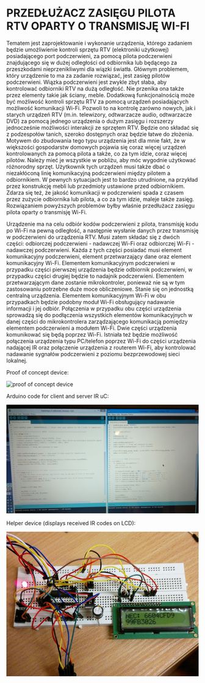 # PRZEDŁUŻACZ ZASIĘGU PILOTA RTV OPARTY O TRANSMISJĘ WI-FI #

Tematem jest zaprojektowanie i wykonanie urządzenia, którego zadaniem będzie umożliwienie kontroli sprzętu RTV (elektroniki użytkowej) posiadającego port podczerwieni, za pomocą pilota podczerwieni znajdującego się w dużej odległości od odbiornika lub będącego za przeszkodami nieprzenikliwymi dla wiązki światła. Głównym problemem, który urządzenie to ma za zadanie rozwiązać, jest zasięg pilotów podczerwieni. Wiązka podczerwieni jest zwykle zbyt słaba, aby kontrolować odbiorniki RTV na dużą odległość. Nie przenika ona także przez elementy takie jak ściany, meble. 
Dodatkową funkcjonalnością może być możliwość kontroli sprzętu RTV za pomocą urządzeń posiadających możliwość komunikacji Wi-Fi. Pozwoli to na kontrolę zarówno nowych, jak i starych urządzeń RTV (m.in. telewizory, odtwarzacze audio, odtwarzacze DVD) za pomocą jednego urządzenia o dużym zasięgu i rozszerzy jednocześnie możliwości interakcji ze sprzętem RTV. Będzie ono składać się z podzespołów tanich, szeroko dostępnych oraz będzie łatwe do złożenia. 
Motywem do zbudowania tego typu urządzenia jest dla mnie fakt, że w większości gospodarstw domowych pojawia się coraz więcej urządzeń kontrolowanych za pomocą pilota a także, co za tym idzie, coraz więcej pilotów. Należy mieć je wszystkie w pobliżu, aby móc wygodnie użytkować różnorodny sprzęt. Użytkownik tych urządzeń musi także dbać o niezakłóconą linię komunikacyjną podczerwieni między pilotem a odbiornikiem. W pewnych sytuacjach jest to bardzo utrudnione, na przykład przez konstrukcję mebli lub przedmioty ustawione przed odbiornikiem. 
Zdarza się też, że jakość komunikacji w podczerwieni spada z czasem przez zużycie odbiornika lub pilota, a co za tym idzie, maleje także zasięg. Rozwiązaniem powyższych problemów byłby właśnie przedłużacz zasięgu pilota oparty o transmisję Wi-Fi. 

Urządzenie ma na celu odbiór kodów podczerwieni z pilota, transmisję kodu po Wi-Fi na pewną odległość, a następnie wysłanie danych przez transmisję w podczerwieni do urządzenia RTV. Musi zatem składać się z dwóch części: odbiorczej podczerwieni - nadawczej Wi-Fi oraz odbiorczej Wi-Fi - nadawczej podczerwieni. Każda z tych części posiadać musi element komunikacyjny podczerwieni, element przetwarzający dane oraz element komunikacyjny Wi-Fi. 
Elementem komunikacyjnym podczerwieni w przypadku części pierwszej urządzenia będzie odbiornik podczerwieni, w przypadku części drugiej będzie to nadajnik podczerwieni. Elementem przetwarzającym dane zostanie mikrokontroler, ponieważ nie są w tym zastosowaniu potrzebne duże moce obliczeniowe. Stanie się on jednostką centralną urządzenia. Elementem komunikacyjnym Wi-Fi w obu przypadkach będzie podobny moduł Wi-Fi obsługujący nadawanie informacji i jej odbiór. Połączenia w przypadku obu części urządzenia sprowadzą się do podłączenia wszystkich elementów komunikacyjnych w danej części do mikrokontrolera zarządzającego komunikacją pomiędzy elementem podczerwieni a modułem Wi-Fi. Dwie części urządzenia komunikować się będą poprzez Wi-Fi. Istniała też będzie możliwość połączenia urządzenia typu PC/telefon poprzez Wi-Fi do części urządzenia nadającej IR oraz połączenie urządzenia z routerem Wi-Fi, aby kontrolować nadawanie sygnałów podczerwieni z poziomu bezprzewodowej sieci lokalnej.

Proof of concept device:

![proof of concept device](https://raw.githubusercontent.com/michal2229/Przedluzacz-Pilota-IR-po-WiFi/master/dodatkowe%20materialy/zdjecia/2014-10-27-637%20%E2%80%94%20opisane.jpg)

Arduino code for client and server IR uC:

![code in arduino](https://raw.githubusercontent.com/michal2229/Przedluzacz-Pilota-IR-po-WiFi/master/dodatkowe%20materialy/zdjecia/2014-10-27-635.jpg)

Helper device (displays received IR codes on LCD):

![helper device](https://raw.githubusercontent.com/michal2229/Przedluzacz-Pilota-IR-po-WiFi/master/dodatkowe%20materialy/zdjecia/2014-10-26-632.jpg)
